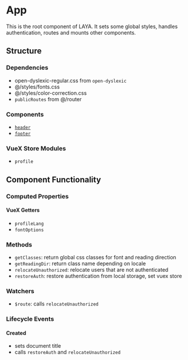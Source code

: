 App
===============

This is the root component of LAYA. It sets some global styles, handles authentication, routes and mounts other components.

## Structure


### Dependencies

- open-dyslexic-regular.css from `open-dyslexic`
- @/styles/fonts.css
- @/styles/color-correction.css
- `publicRoutes` from @/router

### Components

- [`header`](../src/components/general/header.md)
- [`footer`](../src/components/general/footer.md)

### VueX Store Modules

- `profile`

Component Functionality
---------

### Computed Properties
#### VueX Getters

- `profileLang`
- `fontOptions`

### Methods
- `getClasses`: return global css classes for font and reading direction
- `getReadingDir`: return class name depending on locale
- `relocateUnauthorized`: relocate users that are not authenticated
- `restoreAuth`:  restore authentication from local storage, set vuex store

### Watchers
- `$route`: calls `relocateUnauthorized`

### Lifecycle Events

#### Created
- sets document title
- calls `restoreAuth` and `relocateUnauthorized`
